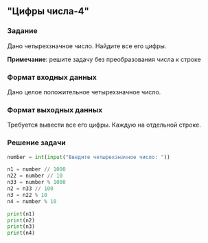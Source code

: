 ## "Цифры числа-4"

### Задание

Дано четырехзначное число. Найдите все его цифры.

**Примечание**: решите задачу без преобразования числа к строке

### Формат входных данных

Дано целое положительное четырехзначное число.

### Формат выходных данных

Требуется вывести все его цифры. Каждую на отдельной строке.

### Решение задачи

```python
number = int(input("Введите четырехзначное число: "))

n1 = number // 1000
n22 = number // 10
n33 = number % 1000
n2 = n33 // 100
n3 = n22 % 10
n4 = number % 10

print(n1)
print(n2)
print(n3)
print(n4)

